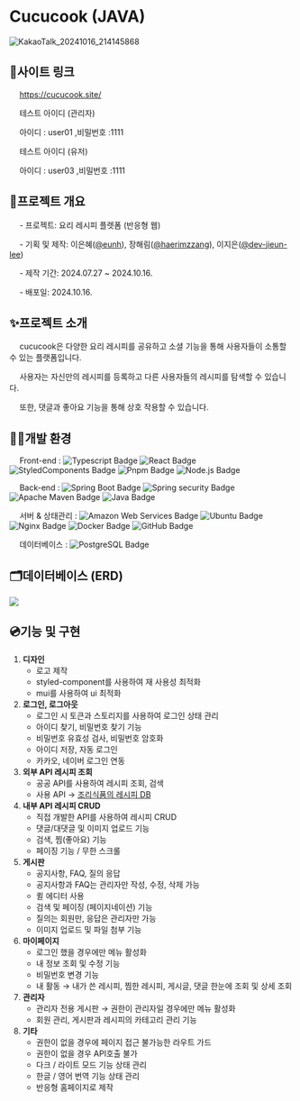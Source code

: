 # Cucucook (JAVA)
![KakaoTalk_20241016_214145868](https://github.com/user-attachments/assets/6f5447e4-7bd7-4f47-aa16-34d5f4e03fab)


## 🔗사이트 링크
&emsp; https://cucucook.site/


&emsp;  테스트 아이디 (관리자)

&emsp;  아이디 : user01 ,비밀번호 :1111

&emsp;  테스트 아이디 (유저)

&emsp;  아이디 : user03 ,비밀번호 :1111

## 📝프로젝트 개요
&emsp; - 프로젝트: 요리 레시피 플렛폼 (반응형 웹)

&emsp; - 기획 및 제작: 이은혜([@eunh](https://github.com/2eunh)), 장해림([@haerimzzang](https://github.com/haerimzzang)), 이지은([@dev-jieun-lee](https://github.com/dev-jieun-lee))

&emsp; - 제작 기간: 2024.07.27 ~ 2024.10.16.

&emsp; - 배포일: 2024.10.16.

## ✨프로젝트 소개
&emsp; cucucook은 다양한 요리 레시피를 공유하고 소셜 기능을 통해 사용자들이 소통할 수 있는 플랫폼입니다. 

&emsp; 사용자는 자신만의 레시피를 등록하고 다른 사용자들의 레시피를 탐색할 수 있습니다. 

&emsp; 또한, 댓글과 좋아요 기능을 통해 상호 작용할 수 있습니다.

## 👩‍💻개발 환경
&emsp; Front-end : ![Typescript Badge](https://img.shields.io/badge/-TypeScript-3178C6?style=flat-square&logo=TypeScript&logoColor=white
)
![React Badge](https://img.shields.io/badge/-React-61DAFB?style=flat-square&logo=react&logoColor=white
)
![StyledComponents Badge](https://img.shields.io/badge/-StyledComponents-DB7093?style=flat-square&logo=styledcomponents&logoColor=white
)
![Pnpm Badge](https://img.shields.io/badge/-Pnpm-F69220?style=flat-square&logo=pnpm&logoColor=white
)
![Node.js Badge](https://img.shields.io/badge/-Node.js-5FA04E?style=flat-square&logo=nodedotjs&logoColor=white
)


&emsp; Back-end : ![Spring Boot Badge](https://img.shields.io/badge/-Spring%20boot-6DB33F?style=flat-square&logo=springboot&logoColor=white
)
![Spring security Badge](https://img.shields.io/badge/-Spring%20security-6DB33F?style=flat-square&logo=springsecurity&logoColor=white
)
![Apache Maven Badge](https://img.shields.io/badge/-Apache%20Maven-C71A36?style=flat-square&logo=apachemaven&logoColor=white
)
![Java Badge](https://img.shields.io/badge/-Java-5382a1?style=flat-square&logoColor=white)

&emsp; 서버 & 상태관리 : ![Amazon Web Services Badge](https://img.shields.io/badge/-Amazon%20Web%20Services-232F3E?style=flat-square&logo=amazonwebservices&logoColor=white
)
![Ubuntu Badge](https://img.shields.io/badge/-Ubuntu-E95420?style=flat-square&logo=ubuntu&logoColor=white
)
![Nginx Badge](https://img.shields.io/badge/-Nginx-009639?style=flat-square&logo=nginx&logoColor=white
)
![Docker Badge](https://img.shields.io/badge/-Docker-2496ED?style=flat-square&logo=docker&logoColor=white
)
![GitHub Badge](https://img.shields.io/badge/-GitHub-181717?style=flat-square&logo=github&logoColor=white
)

&emsp; 데이터베이스 : ![PostgreSQL Badge](https://img.shields.io/badge/-PostgreSQL-4169E1?style=flat-square&logo=postgresql&logoColor=white
)

## 🗂️데이터베이스 (ERD)
![](https://velog.velcdn.com/images/eunhye2/post/4c01fc0e-0ff5-4e4b-a579-3aafb25ec87c/image.png)

## 💿기능 및 구현

1. **디자인**
    - 로고 제작
    - styled-component를 사용하여 재 사용성 최적화 
    - mui를 사용하여 ui 최적화
2. **로그인, 로그아웃**
    - 로그인 시 토큰과 스토리지를 사용하여 로그인 상태 관리
    - 아이디 찾기, 비밀번호 찾기 기능
    - 비밀번호 유효성 검사, 비밀번호 암호화
    - 아이디 저장, 자동 로그인
    - 카카오, 네이버 로그인 연동 
3. **외부 API 레시피 조회**
    - 공공 API를 사용하여 레시피 조회, 검색
    - 사용 API → [조리식품의 레시피 DB](https://www.foodsafetykorea.go.kr/api/openApiInfo.do?menu_grp=MENU_GRP31&menu_no=661&show_cnt=10&start_idx=1&svc_no=COOKRCP01)
4. **내부 API 레시피 CRUD**
    - 직접 개발한 API를 사용하여 레시피 CRUD 
    - 댓글/대댓글 및 이미지 업로드 기능
    - 검색, 찜(좋아요) 기능 
    - 페이징 기능 / 무한 스크롤
5. **게시판**
    - 공지사항, FAQ, 질의 응답
    - 공지사항과 FAQ는 관리자만 작성, 수정, 삭제 가능
    - 퀼 에디터 사용
    - 검색 및 페이징 (페이지네이션) 기능
    - 질의는 회원만, 응답은 관리자만 가능
    - 이미지 업로드 및 파일 첨부 기능 
6. **마이페이지**
    - 로그인 했을 경우에만 메뉴 활성화
    - 내 정보 조회 및 수정 기능
    - 비밀번호 변경 기능
    - 내 활동 → 내가 쓴 레시피, 찜한 레시피, 게시글, 댓글 한눈에 조회 및 상세 조회
7. **관리자**
    - 관리자 전용 게시판 → 권한이 관리자일 경우에만 메뉴 활성화
    - 회원 관리, 게시판과 레시피의 카테고리 관리 기능
8. **기타**
    - 권한이 없을 경우에 페이지 접근 불가능한 라우트 가드 
    - 권한이 없을 경우 API호출 불가
    - 다크 / 라이트 모드 기능 상태 관리
    - 한글 / 영어 번역 기능 상태 관리
    - 반응형 홈페이지로 제작



